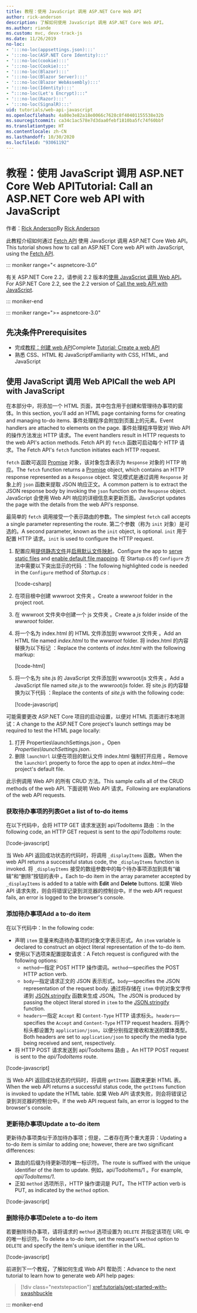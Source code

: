 ```yaml
---
title: 教程：使用 JavaScript 调用 ASP.NET Core Web API
author: rick-anderson
description: 了解如何使用 JavaScript 调用 ASP.NET Core Web API。
ms.author: riande
ms.custom: mvc, devx-track-js
ms.date: 11/26/2019
no-loc:
- ':::no-loc(appsettings.json):::'
- ':::no-loc(ASP.NET Core Identity):::'
- ':::no-loc(cookie):::'
- ':::no-loc(Cookie):::'
- ':::no-loc(Blazor):::'
- ':::no-loc(Blazor Server):::'
- ':::no-loc(Blazor WebAssembly):::'
- ':::no-loc(Identity):::'
- ":::no-loc(Let's Encrypt):::"
- ':::no-loc(Razor):::'
- ':::no-loc(SignalR):::'
uid: tutorials/web-api-javascript
ms.openlocfilehash: 4a80e3e82a18e0066c7628c8f40401155538e32b
ms.sourcegitcommit: ca34c1ac578e7d3daa0febf1810ba5fc74f60bbf
ms.translationtype: HT
ms.contentlocale: zh-CN
ms.lasthandoff: 10/30/2020
ms.locfileid: "93061192"
---
```

# <a name="tutorial-call-an-aspnet-core-web-api-with-javascript"></a><span data-ttu-id="bd92d-103">教程：使用 JavaScript 调用 ASP.NET Core Web API</span><span class="sxs-lookup"><span data-stu-id="bd92d-103">Tutorial: Call an ASP.NET Core web API with JavaScript</span></span>

<span data-ttu-id="bd92d-104">作者：[Rick Anderson](https://twitter.com/RickAndMSFT)</span><span class="sxs-lookup"><span data-stu-id="bd92d-104">By [Rick Anderson](https://twitter.com/RickAndMSFT)</span></span>

<span data-ttu-id="bd92d-105">此教程介绍如何通过 [Fetch API](https://developer.mozilla.org/docs/Web/API/Fetch_API) 使用 JavaScript 调用 ASP.NET Core Web API。</span><span class="sxs-lookup"><span data-stu-id="bd92d-105">This tutorial shows how to call an ASP.NET Core web API with JavaScript, using the [Fetch API](https://developer.mozilla.org/docs/Web/API/Fetch_API).</span></span>

::: moniker range="< aspnetcore-3.0"

<span data-ttu-id="bd92d-106">有关 ASP.NET Core 2.2，请参阅 2.2 版本的[使用 JavaScript 调用 Web API](xref:tutorials/first-web-api#call-the-web-api-with-javascript)。</span><span class="sxs-lookup"><span data-stu-id="bd92d-106">For ASP.NET Core 2.2, see the 2.2 version of [Call the web API with JavaScript](xref:tutorials/first-web-api#call-the-web-api-with-javascript).</span></span>

::: moniker-end

::: moniker range=">= aspnetcore-3.0"

## <a name="prerequisites"></a><span data-ttu-id="bd92d-107">先决条件</span><span class="sxs-lookup"><span data-stu-id="bd92d-107">Prerequisites</span></span>

* <span data-ttu-id="bd92d-108">完成[教程：创建 web API](xref:tutorials/first-web-api)</span><span class="sxs-lookup"><span data-stu-id="bd92d-108">Complete [Tutorial: Create a web API](xref:tutorials/first-web-api)</span></span>
* <span data-ttu-id="bd92d-109">熟悉 CSS、HTML 和 JavaScript</span><span class="sxs-lookup"><span data-stu-id="bd92d-109">Familiarity with CSS, HTML, and JavaScript</span></span>

## <a name="call-the-web-api-with-javascript"></a><span data-ttu-id="bd92d-110">使用 JavaScript 调用 Web API</span><span class="sxs-lookup"><span data-stu-id="bd92d-110">Call the web API with JavaScript</span></span>

<span data-ttu-id="bd92d-111">在本部分中，将添加一个 HTML 页面，其中包含用于创建和管理待办事项的窗体。</span><span class="sxs-lookup"><span data-stu-id="bd92d-111">In this section, you'll add an HTML page containing forms for creating and managing to-do items.</span></span> <span data-ttu-id="bd92d-112">事件处理程序会附加到页面上的元素。</span><span class="sxs-lookup"><span data-stu-id="bd92d-112">Event handlers are attached to elements on the page.</span></span> <span data-ttu-id="bd92d-113">事件处理程序导致对 Web API 的操作方法发出 HTTP 请求。</span><span class="sxs-lookup"><span data-stu-id="bd92d-113">The event handlers result in HTTP requests to the web API's action methods.</span></span> <span data-ttu-id="bd92d-114">Fetch API 的 `fetch` 函数可启动每个 HTTP 请求。</span><span class="sxs-lookup"><span data-stu-id="bd92d-114">The Fetch API's `fetch` function initiates each HTTP request.</span></span>

<span data-ttu-id="bd92d-115">`fetch` 函数可返回 [Promise](https://developer.mozilla.org/docs/Web/JavaScript/Reference/Global_Objects/Promise) 对象，该对象包含表示为 `Response` 对象的 HTTP 响应。</span><span class="sxs-lookup"><span data-stu-id="bd92d-115">The `fetch` function returns a [Promise](https://developer.mozilla.org/docs/Web/JavaScript/Reference/Global_Objects/Promise) object, which contains an HTTP response represented as a `Response` object.</span></span> <span data-ttu-id="bd92d-116">常见模式是通过调用 `Response` 对象上的 `json` 函数来提取 JSON 响应正文。</span><span class="sxs-lookup"><span data-stu-id="bd92d-116">A common pattern is to extract the JSON response body by invoking the `json` function on the `Response` object.</span></span> <span data-ttu-id="bd92d-117">JavaScript 会使用 Web API 响应的详细信息来更新页面。</span><span class="sxs-lookup"><span data-stu-id="bd92d-117">JavaScript updates the page with the details from the web API's response.</span></span>

<span data-ttu-id="bd92d-118">最简单的 `fetch` 调用接受一个表示路由的参数。</span><span class="sxs-lookup"><span data-stu-id="bd92d-118">The simplest `fetch` call accepts a single parameter representing the route.</span></span> <span data-ttu-id="bd92d-119">第二个参数（称为 `init` 对象）是可选的。</span><span class="sxs-lookup"><span data-stu-id="bd92d-119">A second parameter, known as the `init` object, is optional.</span></span> <span data-ttu-id="bd92d-120">`init` 用于配置 HTTP 请求。</span><span class="sxs-lookup"><span data-stu-id="bd92d-120">`init` is used to configure the HTTP request.</span></span>

1. <span data-ttu-id="bd92d-121">配置应用[提供静态文件](/dotnet/api/microsoft.aspnetcore.builder.staticfileextensions.usestaticfiles#Microsoft_AspNetCore_Builder_StaticFileExtensions_UseStaticFiles_Microsoft_AspNetCore_Builder_IApplicationBuilder_)并[启用默认文件映射](/dotnet/api/microsoft.aspnetcore.builder.defaultfilesextensions.usedefaultfiles#Microsoft_AspNetCore_Builder_DefaultFilesExtensions_UseDefaultFiles_Microsoft_AspNetCore_Builder_IApplicationBuilder_)。</span><span class="sxs-lookup"><span data-stu-id="bd92d-121">Configure the app to [serve static files](/dotnet/api/microsoft.aspnetcore.builder.staticfileextensions.usestaticfiles#Microsoft_AspNetCore_Builder_StaticFileExtensions_UseStaticFiles_Microsoft_AspNetCore_Builder_IApplicationBuilder_) and [enable default file mapping](/dotnet/api/microsoft.aspnetcore.builder.defaultfilesextensions.usedefaultfiles#Microsoft_AspNetCore_Builder_DefaultFilesExtensions_UseDefaultFiles_Microsoft_AspNetCore_Builder_IApplicationBuilder_).</span></span> <span data-ttu-id="bd92d-122">在 Startup.cs 的 `Configure` 方法中需要以下突出显示的代码  ：</span><span class="sxs-lookup"><span data-stu-id="bd92d-122">The following highlighted code is needed in the `Configure` method of *Startup.cs* :</span></span>

    [!code-csharp[](first-web-api/samples/3.0/TodoApi/StartupJavaScript.cs?highlight=8-9&name=snippet_configure)]

1. <span data-ttu-id="bd92d-123">在项目根中创建 wwwroot 文件夹  。</span><span class="sxs-lookup"><span data-stu-id="bd92d-123">Create a *wwwroot* folder in the project root.</span></span>

1. <span data-ttu-id="bd92d-124">在 wwwroot 文件夹中创建一个 js 文件夹   。</span><span class="sxs-lookup"><span data-stu-id="bd92d-124">Create a *js* folder inside of the *wwwroot* folder.</span></span>

1. <span data-ttu-id="bd92d-125">将一个名为 index.html 的 HTML 文件添加到 wwwroot 文件夹   。</span><span class="sxs-lookup"><span data-stu-id="bd92d-125">Add an HTML file named *index.html* to the *wwwroot* folder.</span></span> <span data-ttu-id="bd92d-126">将 index.html 的内容替换为以下标记  ：</span><span class="sxs-lookup"><span data-stu-id="bd92d-126">Replace the contents of *index.html* with the following markup:</span></span>

    [!code-html[](first-web-api/samples/3.0/TodoApi/wwwroot/index.html)]

1. <span data-ttu-id="bd92d-127">将一个名为 site.js 的 JavaScript 文件添加到 wwwroot/js 文件夹   。</span><span class="sxs-lookup"><span data-stu-id="bd92d-127">Add a JavaScript file named *site.js* to the *wwwroot/js* folder.</span></span> <span data-ttu-id="bd92d-128">将 site.js 的内容替换为以下代码  ：</span><span class="sxs-lookup"><span data-stu-id="bd92d-128">Replace the contents of *site.js* with the following code:</span></span>

    [!code-javascript[](first-web-api/samples/3.0/TodoApi/wwwroot/js/site.js?name=snippet_SiteJs)]

<span data-ttu-id="bd92d-129">可能需要更改 ASP.NET Core 项目的启动设置，以便对 HTML 页面进行本地测试：</span><span class="sxs-lookup"><span data-stu-id="bd92d-129">A change to the ASP.NET Core project's launch settings may be required to test the HTML page locally:</span></span>

1. <span data-ttu-id="bd92d-130">打开 Properties\launchSettings.json  。</span><span class="sxs-lookup"><span data-stu-id="bd92d-130">Open *Properties\launchSettings.json*.</span></span>
1. <span data-ttu-id="bd92d-131">删除 `launchUrl` 以便在项目的默认文件 index.html 强制打开应用  。</span><span class="sxs-lookup"><span data-stu-id="bd92d-131">Remove the `launchUrl` property to force the app to open at *index.html*&mdash;the project's default file.</span></span>

<span data-ttu-id="bd92d-132">此示例调用 Web API 的所有 CRUD 方法。</span><span class="sxs-lookup"><span data-stu-id="bd92d-132">This sample calls all of the CRUD methods of the web API.</span></span> <span data-ttu-id="bd92d-133">下面说明 Web API 请求。</span><span class="sxs-lookup"><span data-stu-id="bd92d-133">Following are explanations of the web API requests.</span></span>

### <a name="get-a-list-of-to-do-items"></a><span data-ttu-id="bd92d-134">获取待办事项的列表</span><span class="sxs-lookup"><span data-stu-id="bd92d-134">Get a list of to-do items</span></span>

<span data-ttu-id="bd92d-135">在以下代码中，会将 HTTP GET 请求发送到 api/TodoItems 路由  ：</span><span class="sxs-lookup"><span data-stu-id="bd92d-135">In the following code, an HTTP GET request is sent to the *api/TodoItems* route:</span></span>

[!code-javascript[](first-web-api/samples/3.0/TodoApi/wwwroot/js/site.js?name=snippet_GetItems)]

<span data-ttu-id="bd92d-136">当 Web API 返回成功状态的代码时，将调用 `_displayItems` 函数。</span><span class="sxs-lookup"><span data-stu-id="bd92d-136">When the web API returns a successful status code, the `_displayItems` function is invoked.</span></span> <span data-ttu-id="bd92d-137">将 `_displayItems` 接受的数组参数中的每个待办事项添加到具有“编辑”和“删除”按钮的表中   。</span><span class="sxs-lookup"><span data-stu-id="bd92d-137">Each to-do item in the array parameter accepted by `_displayItems` is added to a table with **Edit** and **Delete** buttons.</span></span> <span data-ttu-id="bd92d-138">如果 Web API 请求失败，则会将错误记录到浏览器的控制台中。</span><span class="sxs-lookup"><span data-stu-id="bd92d-138">If the web API request fails, an error is logged to the browser's console.</span></span>

### <a name="add-a-to-do-item"></a><span data-ttu-id="bd92d-139">添加待办事项</span><span class="sxs-lookup"><span data-stu-id="bd92d-139">Add a to-do item</span></span>

<span data-ttu-id="bd92d-140">在以下代码中：</span><span class="sxs-lookup"><span data-stu-id="bd92d-140">In the following code:</span></span>

* <span data-ttu-id="bd92d-141">声明 `item` 变量来构造待办事项的对象文字表示形式。</span><span class="sxs-lookup"><span data-stu-id="bd92d-141">An `item` variable is declared to construct an object literal representation of the to-do item.</span></span>
* <span data-ttu-id="bd92d-142">使用以下选项来配置提取请求：</span><span class="sxs-lookup"><span data-stu-id="bd92d-142">A Fetch request is configured with the following options:</span></span>
  * <span data-ttu-id="bd92d-143">`method`&mdash;指定 POST HTTP 操作谓词。</span><span class="sxs-lookup"><span data-stu-id="bd92d-143">`method`&mdash;specifies the POST HTTP action verb.</span></span>
  * <span data-ttu-id="bd92d-144">`body`&mdash;指定请求正文的 JSON 表示形式。</span><span class="sxs-lookup"><span data-stu-id="bd92d-144">`body`&mdash;specifies the JSON representation of the request body.</span></span> <span data-ttu-id="bd92d-145">通过将存储在 `item` 中的对象文字传递到 [JSON.stringify](https://developer.mozilla.org/docs/Web/JavaScript/Reference/Global_Objects/JSON/stringify) 函数来生成 JSON。</span><span class="sxs-lookup"><span data-stu-id="bd92d-145">The JSON is produced by passing the object literal stored in `item` to the [JSON.stringify](https://developer.mozilla.org/docs/Web/JavaScript/Reference/Global_Objects/JSON/stringify) function.</span></span>
  * <span data-ttu-id="bd92d-146">`headers`&mdash;指定 `Accept` 和 `Content-Type` HTTP 请求标头。</span><span class="sxs-lookup"><span data-stu-id="bd92d-146">`headers`&mdash;specifies the `Accept` and `Content-Type` HTTP request headers.</span></span> <span data-ttu-id="bd92d-147">将两个标头都设置为 `application/json`，以便分别指定接收和发送的媒体类型。</span><span class="sxs-lookup"><span data-stu-id="bd92d-147">Both headers are set to `application/json` to specify the media type being received and sent, respectively.</span></span>
* <span data-ttu-id="bd92d-148">将 HTTP POST 请求发送到 api/TodoItems 路由  。</span><span class="sxs-lookup"><span data-stu-id="bd92d-148">An HTTP POST request is sent to the *api/TodoItems* route.</span></span>

[!code-javascript[](first-web-api/samples/3.0/TodoApi/wwwroot/js/site.js?name=snippet_AddItem)]

<span data-ttu-id="bd92d-149">当 Web API 返回成功状态的代码时，将调用 `getItems` 函数来更新 HTML 表。</span><span class="sxs-lookup"><span data-stu-id="bd92d-149">When the web API returns a successful status code, the `getItems` function is invoked to update the HTML table.</span></span> <span data-ttu-id="bd92d-150">如果 Web API 请求失败，则会将错误记录到浏览器的控制台中。</span><span class="sxs-lookup"><span data-stu-id="bd92d-150">If the web API request fails, an error is logged to the browser's console.</span></span>

### <a name="update-a-to-do-item"></a><span data-ttu-id="bd92d-151">更新待办事项</span><span class="sxs-lookup"><span data-stu-id="bd92d-151">Update a to-do item</span></span>

<span data-ttu-id="bd92d-152">更新待办事项类似于添加待办事项；但是，二者存在两个重大差异：</span><span class="sxs-lookup"><span data-stu-id="bd92d-152">Updating a to-do item is similar to adding one; however, there are two significant differences:</span></span>

* <span data-ttu-id="bd92d-153">路由的后缀为待更新项的唯一标识符。</span><span class="sxs-lookup"><span data-stu-id="bd92d-153">The route is suffixed with the unique identifier of the item to update.</span></span> <span data-ttu-id="bd92d-154">例如，api/TodoItems/1  。</span><span class="sxs-lookup"><span data-stu-id="bd92d-154">For example, *api/TodoItems/1*.</span></span>
* <span data-ttu-id="bd92d-155">正如 `method` 选项所示，HTTP 操作谓词是 PUT。</span><span class="sxs-lookup"><span data-stu-id="bd92d-155">The HTTP action verb is PUT, as indicated by the `method` option.</span></span>

[!code-javascript[](first-web-api/samples/3.0/TodoApi/wwwroot/js/site.js?name=snippet_UpdateItem)]

### <a name="delete-a-to-do-item"></a><span data-ttu-id="bd92d-156">删除待办事项</span><span class="sxs-lookup"><span data-stu-id="bd92d-156">Delete a to-do item</span></span>

<span data-ttu-id="bd92d-157">若要删除待办事项，请将请求的 `method` 选项设置为 `DELETE` 并指定该项在 URL 中的唯一标识符。</span><span class="sxs-lookup"><span data-stu-id="bd92d-157">To delete a to-do item, set the request's `method` option to `DELETE` and specify the item's unique identifier in the URL.</span></span>

[!code-javascript[](first-web-api/samples/3.0/TodoApi/wwwroot/js/site.js?name=snippet_DeleteItem)]

<span data-ttu-id="bd92d-158">前进到下一个教程，了解如何生成 Web API 帮助页：</span><span class="sxs-lookup"><span data-stu-id="bd92d-158">Advance to the next tutorial to learn how to generate web API help pages:</span></span>

> [!div class="nextstepaction"]
> <xref:tutorials/get-started-with-swashbuckle>

::: moniker-end
